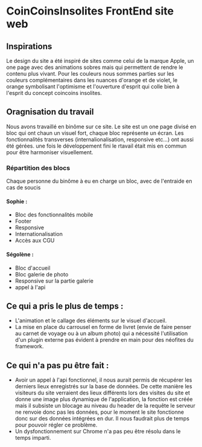 # CoinCoinsInsolites FrontEnd site web

## Inspirations 
Le design du site a été inspiré de sites comme celui de la marque Apple,  un one page avec des animations sobres mais qui permettent de rendre le contenu plus vivant.
Pour les couleurs nous sommes parties sur les couleurs complémentaires dans les nuances d'orange et de violet, le orange symbolisant l'optimisme et l'ouverture d'esprit qui colle bien à l'esprit du concept coincoins insolites.



## Oragnisation du travail
Nous avons travaillé en binôme sur ce site. 
Le site est un one page divisé en bloc qui ont chaun un visuel fort, chaque bloc représente un écran.
Les fonctionnalités transverses (internalionalisation, responsive etc...) ont aussi été gérées.
une fois le développement fini le rtavail était mis en commun pour être harmoniser visuellement.

### Répartition des blocs
Chaque personne du binôme à eu en charge un bloc, avec de l'entraide en cas de soucis 

#### Sophie : 
* Bloc des fonctionnalités mobile 
* Footer
* Responsive 
* Internationalisation
* Accès aux CGU

#### Ségolène : 
* Bloc d'accueil
* Bloc galerie de photo
* Responsive sur la partie galerie
* appel à l'api



## Ce qui a pris le plus de temps : 
* L'animation et le callage des éléments sur le visuel d'accueil.
* La mise en place du carrousel en forme de livret (envie de faire penser au carnet de voyage ou à un album photo) qui a nécessité l'utilisation d'un plugin externe pas évident à prendre en main pour des néofites du framework.

## Ce qui n'a pas pu être fait : 
* Avoir un appel à l'api fonctionnel, il nous aurait permis de récupérer les derniers lieux enregistrés sur la base de données. De cette manière les visiteurs du site verraient des lieux différents lors des visites du site et donne une image plus dynamique de l'application, la fonction est créée mais il subsiste un blocage au niveau du header de la requête le serveur ne renvoie donc pas les données, pour le moment le site fonctionne donc sur des données intégrées en dur. Il nous faudrait plus de temps pour pouvoir régler ce problème.
* Un dysfonctionnement sur Chrome n'a pas peu être résolu dans le temps imparti. 
